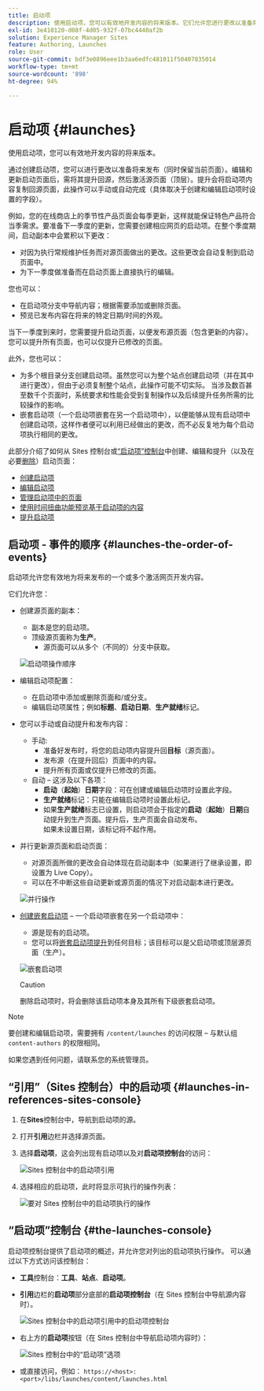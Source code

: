 ```yaml
---
title: 启动项
description: 使用启动项，您可以有效地开发内容的将来版本。它们允许您进行更改以准备将来发布，同时保留当前页面
exl-id: 3e410120-d08f-4d05-932f-07bc4440af2b
solution: Experience Manager Sites
feature: Authoring, Launches
role: User
source-git-commit: bdf3e0896eee1b3aa6edfc481011f50407835014
workflow-type: tm+mt
source-wordcount: '898'
ht-degree: 94%

---
```


# 启动项 {#launches}

使用启动项，您可以有效地开发内容的将来版本。

通过创建启动项，您可以进行更改以准备将来发布（同时保留当前页面）。编辑和更新启动页面后，需将其提升回源，然后激活源页面（顶层）。提升会将启动项内容复制回源页面，此操作可以手动或自动完成（具体取决于创建和编辑启动项时设置的字段）。

例如，您的在线商店上的季节性产品页面会每季更新，这样就能保证特色产品符合当季需求。要准备下一季度的更新，您需要创建相应网页的启动项。在整个季度期间，启动副本中会累积以下更改：

* 对因为执行常规维护任务而对源页面做出的更改。这些更改会自动复制到启动页面中。
* 为下一季度做准备而在启动页面上直接执行的编辑。

您也可以：

* 在启动项分支中导航内容；根据需要添加或删除页面。
* 预览已发布内容在将来的特定日期/时间的外观。

当下一季度到来时，您需要提升启动页面，以便发布源页面（包含更新的内容）。您可以提升所有页面，也可以仅提升已修改的页面。

此外，您也可以：

* 为多个根目录分支创建启动项。虽然您可以为整个站点创建启动项（并在其中进行更改），但由于必须复制整个站点，此操作可能不切实际。 当涉及数百甚至数千个页面时，系统要求和性能会受到复制操作以及后续提升任务所需的比较操作的影响。
* 嵌套启动项（一个启动项嵌套在另一个启动项中），以便能够从现有启动项中创建启动项，这样作者便可以利用已经做出的更改，而不必反复地为每个启动项执行相同的更改。

此部分介绍了如何从 Sites 控制台或[“启动项”控制台](#the-launches-console)中创建、编辑和提升（以及在必要[删除](/help/sites-cloud/authoring/launches/creating.md#deleting-a-launch)）启动页面：

* [创建启动项](/help/sites-cloud/authoring/launches/creating.md)
* [编辑启动项](/help/sites-cloud/authoring/launches/editing.md)
* [管理启动项中的页面](/help/sites-cloud/authoring/launches/managing-pages.md)
* [使用时间扭曲功能预览基于启动项的内容](/help/sites-cloud/authoring/launches/preview.md)
* [提升启动项](/help/sites-cloud/authoring/launches/promoting.md)

## 启动项 - 事件的顺序 {#launches-the-order-of-events}

启动项允许您有效地为将来发布的一个或多个激活网页开发内容。

它们允许您：

* 创建源页面的副本：
   * 副本是您的启动项。
   * 顶级源页面称为&#x200B;**生产**。
      * 源页面可以从多个（不同的）分支中获取。

  ![启动项操作顺序](/help/sites-cloud/authoring/assets/launches-order.png)

* 编辑启动项配置：
   * 在启动项中添加或删除页面和/或分支。
   * 编辑启动项属性；例如&#x200B;**标题**、**启动日期**、**生产就绪**&#x200B;标记。
* 您可以手动或自动提升和发布内容：
   * 手动:
      * 准备好发布时，将您的启动项内容提升回&#x200B;**目标**（源页面）。
      * 发布源（在提升回后）页面中的内容。
      * 提升所有页面或仅提升已修改的页面。
   * 自动 – 这涉及以下各项：
      * **启动**（**起始**）**日期**&#x200B;字段：可在创建或编辑启动项时设置此字段。
      * **生产就绪**&#x200B;标记：只能在编辑启动项时设置此标记。
      * 如果&#x200B;**生产就绪**&#x200B;标志已设置，则启动项会于指定的&#x200B;**启动**（**起始**）**日期**&#x200B;自动提升到生产页面。提升后，生产页面会自动发布。\
        如果未设置日期，该标记将不起作用。
* 并行更新源页面和启动页面：
   * 对源页面所做的更改会自动体现在启动副本中（如果进行了继承设置，即设置为 Live Copy）。
   * 可以在不中断这些自动更新或源页面的情况下对启动副本进行更改。

  ![并行操作](/help/sites-cloud/authoring/assets/launches-parallel.png)

* [创建嵌套启动项](/help/sites-cloud/authoring/launches/creating.md#creating-a-nested-launch) – 一个启动项嵌套在另一个启动项中：
   * 源是现有的启动项。
   * 您可以将[嵌套启动项提升](/help/sites-cloud/authoring/launches/promoting.md#promoting-a-nested-launch)到任何目标；该目标可以是父启动项或顶层源页面（生产）。

  ![嵌套启动项](/help/sites-cloud/authoring/assets/launches-nested.png)

  >[!CAUTION]
  >
  >删除启动项时，将会删除该启动项本身及其所有下级嵌套启动项。

>[!NOTE]
>
>要创建和编辑启动项，需要拥有 `/content/launches` 的访问权限 – 与默认组 `content-authors` 的权限相同。
>
>如果您遇到任何问题，请联系您的系统管理员。

## “引用”（Sites 控制台）中的启动项 {#launches-in-references-sites-console}

1. 在&#x200B;**Sites**&#x200B;控制台中，导航到启动项的源。
1. 打开&#x200B;**引用**&#x200B;边栏并选择源页面。
1. 选择&#x200B;**启动项**，这会列出现有启动项以及对&#x200B;**启动项控制台**&#x200B;的访问：

   ![ Sites 控制台中的启动项引用](/help/sites-cloud/authoring/assets/launches-references.png)

1. 选择相应的启动项，此时将显示可执行的操作列表：

   ![要对 Sites 控制台中的启动项执行的操作](/help/sites-cloud/authoring/assets/launches-references-actions.png)

## “启动项”控制台 {#the-launches-console}

启动项控制台提供了启动项的概述，并允许您对列出的启动项执行操作。 可以通过以下方式访问该控制台：

* **工具**&#x200B;控制台：**工具**、**站点**、**启动项**。

* **引用**&#x200B;边栏的&#x200B;**启动项**&#x200B;部分底部的&#x200B;**启动项控制台**（在 Sites 控制台中导航源内容时）。

  ![Sites 控制台中的启动项引用中的启动项控制台](/help/sites-cloud/authoring/assets/launches-references.png)

* 右上方的&#x200B;**启动项**&#x200B;按钮（在 Sites 控制台中导航启动项内容时）：

  ![ Sites 控制台中的“启动项”选项](/help/sites-cloud/authoring/assets/launches-console-navigate-launch-content.png)

* 或直接访问，例如：
  `https://<host>:<port>/libs/launches/content/launches.html`
